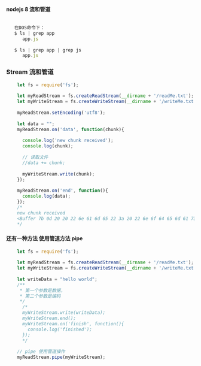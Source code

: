 #### nodejs 8 流和管道```jsx harmony       在DOS命令下：   $ ls | grep app      app.js         $ ls | grep app | grep js      app.js   ```### Stream  流和管道```jsx harmony    let fs = require('fs');        let myReadStream = fs.createReadStream(__dirname + '/readMe.txt');    let myWriteStream = fs.createWriteStream(__dirname + '/writeMe.txt');        myReadStream.setEncoding('utf8');        let data = "";    myReadStream.on('data', function(chunk){          console.log('new chunk received');      console.log(chunk);          // 读取文件      //data += chunk;          myWriteStream.write(chunk);    });        myReadStream.on('end', function(){      console.log(data);    });    /*    new chunk received    <Buffer 7b 0d 20 20 22 6e 61 6d 65 22 3a 20 22 6e 6f 64 65 6d 61 73 74 65 72 22 2c 0d 20 20 22 76 65 72 73 69 6f 6e 22 3a 20 22 31 2e 30 2e 30 22 2c 0d 20 20 ... >    */```#### 还有一种方法 使用管道方法 pipe```jsx harmony    let fs = require('fs');        let myReadStream = fs.createReadStream(__dirname + '/readMe.txt');    let myWriteStream = fs.createWriteStream(__dirname + '/writeMe.txt');        let writeData = "hello world";    /**     * 第一个参数是数据，     * 第二个参数是编码     */      /*      myWriteStream.write(writeData);      myWriteStream.end();      myWriteStream.on('finish', function(){        console.log('finished');      });      */        // pipe 使用管道操作    myReadStream.pipe(myWriteStream);```